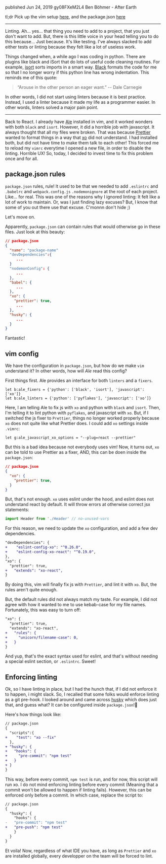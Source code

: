 published
Jun 24, 2019
gy08FXeM2L4
Ben Böhmer - After Earth

  tl;dr
  Pick up the vim setup [here](https://github.com/piotryordanov/nextjs-boilerplate#vim-setup), and the package.json [here](https://github.com/piotryordanov/nextjs-boilerplate/blob/master/package.json)

----

  Linting.
  Ah... yes... that thing you need to add to a project, that you just don't want to add. But, there is this little voice in your head telling you to do this because... Just because.
  It's like testing. I've always slacked to add either tests or linting because they felt like a lot of useless work.

  Things changed when, a while ago I was coding in python. There are plugins like black and iSort that do lots of useful code cleaning routines. For example, [isort](https://pypi.org/project/isort/) sorts imports in a smart way. [Black](https://pypi.org/project/black/) formats the code for me so that I no longer worry if this python line has wrong indentation.
  This reminds me of this quote:

  > “Arouse in the other person an eager want.” -- Dale Carnegie

  In other words, I did not start using linters because it is best practice. Instead, I used a linter because it made my life as a programmer easier.
  In other words, linters solved a major pain point.


  ----

  Back to React. I already have [Ale](https://github.com/w0rp/ale) installed in vim, and it worked wonders with both `black` and `isort`. However, it did a horrible job with javascript. It always thought that all my files were broken.
  That was because [Prettier](https://prettier.io/) wanted to format things in a way that [xo](https://github.com/xojs/xo) did not understand. I had installed both, but did not have time to make them talk to each other! This forced me to reload my `vimrc` everytime I opened a new file, in order to disable the linting. Horrible UX!
  So, today, I decided to invest time to fix this problem once and for all.


  ## package.json rules

  `package.json` rules, rule!
  It used to be that we needed to add `.eslintrc` and `.babelrc` and `webpack.config.js` `.nodemonignore` at the root of each project. Like... for real. This was one of the reasons why I ignored linting: It felt like a lot of work to maintain. Or, was I just finding lazy excuses?
  But, I know that some of you out there use that excuse. C'monnn don't hide ;)

  Let's move on.

  Apparently, `package.json` can contain rules that would otherwise go in these files. Just look at this beauty:

```json
// package.json
{
  "name": "package-name"
  "devDependencies":{
     ...
  }
  "nodemonConfig": {
     ...
  },
  "babel": {
     ...
  },
  "xo": {
    "prettier": true,
     ...
  },
  "husky": {
     ...
  }
}
```

  Fantastic!

  ## vim config

  We have the configuration in `package.json`, but how do we make `vim` understand it? In other words, how will *Ale* read this config?

  First things first. Ale provides an interface for both `linters` and a `fixers`.

```viml
let b:ale_fixers = {'python': ['black', 'isort'], 'javascript': ['xo']}
let b:ale_linters = {'python': ['pyflakes'], 'javascript': ['xo']}
```

  Here, I am telling Ale to fix js with `xo` and python with `black` and `isort`. Then, I'm telling it to lint python with `pyflakes`, and javascript with `xo`. 
  But, if I switched the js fixer to `Prettier`, things no longer worked properly because `xo` does not quite like what Prettier does. I could add `xo` settings inside `.vimrc`:
  
  ```viml
let g:ale_javascript_xo_options = "--plug=react --prettier"
  ```
  But this is a bad idea because not everybody uses vim!
  Now, it turns out, `xo` can be told to use Prettier as a fixer, AND, this can be doen inside the `package.json`:

```json
// package.json
{
  "xo": {
    "prettier": true,
  }
}
```

  But, that's not enough. `xo` uses eslint under the hood, and eslint does not understand react by default. It will throw errors at otherwise correct jsx statements:

  ```jsx
  import Header from './Header' // no-unused-vars
  ```

  For this reason, we need to update the `xo` configuration, and add a few dev dependencies.

  ```diff
  "devDependencies": {
+    "eslint-config-xo": "^0.26.0",
+    "eslint-config-xo-react": "^0.19.0",
  },
  "xo": {
    "prettier": true,
+   "extends": "xo-react",
  }
  ```

  By doing this, vim will finally fix js with `Prettier`, and lint it with `xo`.
  But, the rules aren't quite enough.

  But, the default rules did not always match my taste. For example, I did not agree with how it wanted to me to use kebab-case for my file names. Fortunately, this was easy to turn off:
  ```diff
  "xo": {
    "prettier": true,
    "extends": "xo-react",
+   "rules": {
+     "unicorn/filename-case": 0,
+   }
  }
  ```

  And yup, that's the exact syntax used for eslint, and that's without needing a special eslint section, or `.eslintrc`. Sweet!


  ## Enforcing linting

  Ok, so I have linting in place, but I had the hunch that, if I did not enforce it to happen, i might slack. So, I recalled that some folks would enforce linting as a git pre-hook.
  I looked around and came across [husky](https://github.com/typicode/husky) which does just that, and guess what? It can be configured inside `package.json`!🙈

  Here's how things look like:

```diff
// package.json
{
  "scripts":{
+    "test": "xo --fix"
  },
+ "husky": {
+   "hooks": {
+     "pre-commit": "npm test"
+   }
+ }
}
```
  This way, before every commit, `npm test` is run, and for now, this script will run xo. 
  I do not mind enforcing linting before every commit (Meaning that a commit won't be allowed to happen if linting fails). However, this can be enforced only before a commit. In which case, replace the script to:

```diff
// package.json
{
  "husky": {
    "hooks": {
-   "pre-commit": "npm test"
+   "pre-push": "npm test"
    }
  }
}
```

  Et voila! Now, regardless of what IDE you have, as long as `Prettier` and `xo` are installed globally, every developper on the team will be forced to lint.
